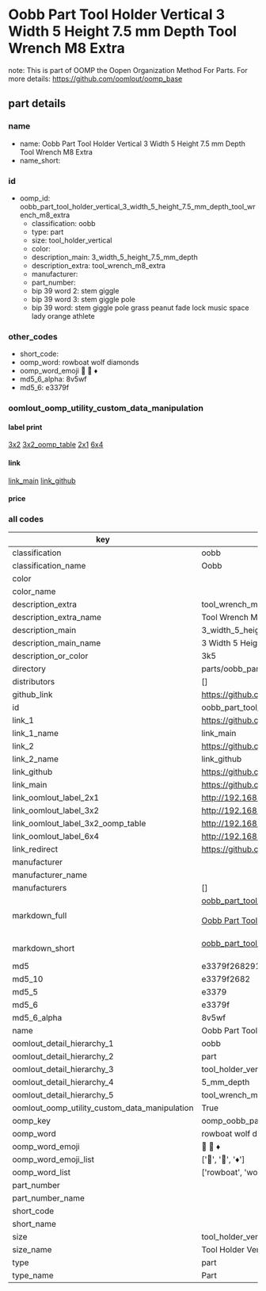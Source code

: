 # Oobb Part Tool Holder Vertical 3 Width 5 Height 7.5 mm Depth Tool Wrench M8 Extra  

note: This is part of OOMP the Oopen Organization Method For Parts. For more details: https://github.com/oomlout/oomp_base

##  part details
  







### name
* name: Oobb Part Tool Holder Vertical 3 Width 5 Height 7.5 mm Depth Tool Wrench M8 Extra
* name_short: 
### id
* oomp_id: oobb_part_tool_holder_vertical_3_width_5_height_7.5_mm_depth_tool_wrench_m8_extra
  * classification: oobb
  * type: part
  * size: tool_holder_vertical
  * color: 
  * description_main: 3_width_5_height_7.5_mm_depth
  * description_extra: tool_wrench_m8_extra
  * manufacturer: 
  * part_number: 
  * bip 39 word 2: stem giggle
  * bip 39 word 3: stem giggle pole
  * bip 39 word: stem giggle pole grass peanut fade lock music space lady orange athlete

### other_codes
* short_code: 
* oomp_word: rowboat wolf diamonds
* oomp_word_emoji :rowboat: :wolf: :diamonds:
* md5_6_alpha: 8v5wf
* md5_6: e3379f






### oomlout_oomp_utility_custom_data_manipulation
#### label print
[3x2](http://192.168.1.245:1112/?label=oomp%208v5wf)
[3x2_oomp_table](http://192.168.1.108:1112/?label=oomp%208v5wf)
[2x1](http://192.168.1.242:1112/?label=oomp%208v5wf)
[6x4](http://192.168.1.55:1112/?label=oomp%208v5wf)    

#### link

[link_main](https://github.com/oomlout/oomlout_oomp_version_1_messy/tree/main/parts/oobb_part_tool_holder_vertical_3_width_5_height_7.5_mm_depth_tool_wrench_m8_extra) [link_github](https://github.com/oomlout/oomlout_oomp_version_1_messy/tree/main/parts/oobb_part_tool_holder_vertical_3_width_5_height_7.5_mm_depth_tool_wrench_m8_extra)                             

#### price







### all codes 
| key | value |  
| --- | --- |  
| classification | oobb |  
| classification_name | Oobb |  
| color |  |  
| color_name |  |  
| description_extra | tool_wrench_m8_extra |  
| description_extra_name | Tool Wrench M8 Extra |  
| description_main | 3_width_5_height_7.5_mm_depth |  
| description_main_name | 3 Width 5 Height 7.5 mm Depth |  
| description_or_color | 3k5 |  
| directory | parts/oobb_part_tool_holder_vertical_3_width_5_height_7.5_mm_depth_tool_wrench_m8_extra |  
| distributors | [] |  
| github_link | https://github.com/oomlout/oomlout_oomp_part_src/tree/main/parts/oobb_part_tool_holder_vertical_3_width_5_height_7.5_mm_depth_tool_wrench_m8_extra |  
| id | oobb_part_tool_holder_vertical_3_width_5_height_7.5_mm_depth_tool_wrench_m8_extra |  
| link_1 | https://github.com/oomlout/oomlout_oomp_version_1_messy/tree/main/parts/oobb_part_tool_holder_vertical_3_width_5_height_7.5_mm_depth_tool_wrench_m8_extra |  
| link_1_name | link_main |  
| link_2 | https://github.com/oomlout/oomlout_oomp_version_1_messy/tree/main/parts/oobb_part_tool_holder_vertical_3_width_5_height_7.5_mm_depth_tool_wrench_m8_extra |  
| link_2_name | link_github |  
| link_github | https://github.com/oomlout/oomlout_oomp_version_1_messy/tree/main/parts/oobb_part_tool_holder_vertical_3_width_5_height_7.5_mm_depth_tool_wrench_m8_extra |  
| link_main | https://github.com/oomlout/oomlout_oomp_version_1_messy/tree/main/parts/oobb_part_tool_holder_vertical_3_width_5_height_7.5_mm_depth_tool_wrench_m8_extra |  
| link_oomlout_label_2x1 | http://192.168.1.242:1112/?label=oomp%208v5wf |  
| link_oomlout_label_3x2 | http://192.168.1.245:1112/?label=oomp%208v5wf |  
| link_oomlout_label_3x2_oomp_table | http://192.168.1.108:1112/?label=oomp%208v5wf |  
| link_oomlout_label_6x4 | http://192.168.1.55:1112/?label=oomp%208v5wf |  
| link_redirect | https://github.com/oomlout/oomlout_oomp_version_1_messy/tree/main/parts/oobb_part_tool_holder_vertical_3_width_5_height_7.5_mm_depth_tool_wrench_m8_extra |  
| manufacturer |  |  
| manufacturer_name |  |  
| manufacturers | [] |  
| markdown_full | [oobb_part_tool_holder_vertical_3_width_5_height_7.5_mm_depth_tool_wrench_m8_extra](none)<br>[](none)<br>[Oobb Part Tool Holder Vertical 3 Width 5 Height 7.5 Mm Depth Tool Wrench M8 Extra](none)<br><br> |  
| markdown_short | [oobb_part_tool_holder_vertical_3_width_5_height_7.5_mm_depth_tool_wrench_m8_extra](none)<br><br> |  
| md5 | e3379f268291f06d4750f65f4f187eaa |  
| md5_10 | e3379f2682 |  
| md5_5 | e3379 |  
| md5_6 | e3379f |  
| md5_6_alpha | 8v5wf |  
| name | Oobb Part Tool Holder Vertical 3 Width 5 Height 7.5 mm Depth Tool Wrench M8 Extra |  
| oomlout_detail_hierarchy_1 | oobb |  
| oomlout_detail_hierarchy_2 | part |  
| oomlout_detail_hierarchy_3 | tool_holder_vertical |  
| oomlout_detail_hierarchy_4 | 5_mm_depth |  
| oomlout_detail_hierarchy_5 | tool_wrench_m8_extra |  
| oomlout_oomp_utility_custom_data_manipulation | True |  
| oomp_key | oomp_oobb_part_tool_holder_vertical_3_width_5_height_7.5_mm_depth_tool_wrench_m8_extra |  
| oomp_word | rowboat wolf diamonds |  
| oomp_word_emoji | :rowboat: :wolf: :diamonds: |  
| oomp_word_emoji_list | [':rowboat:', ':wolf:', ':diamonds:'] |  
| oomp_word_list | ['rowboat', 'wolf', 'diamonds'] |  
| part_number |  |  
| part_number_name |  |  
| short_code |  |  
| short_name |  |  
| size | tool_holder_vertical |  
| size_name | Tool Holder Vertical |  
| type | part |  
| type_name | Part |  
